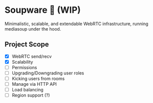 # Soupware 🍲 (WIP)

Minimalistic, scalable, and extendable WebRTC infrastructure, running mediasoup under the hood.

## Project Scope

- [x]  WebRTC send/recv
- [x]  Scalability
- [ ]  Permissions
- [ ]  Upgrading/Downgrading user roles
- [ ]  Kicking users from rooms
- [ ]  Manage via HTTP API
- [ ]  Load balancing
- [ ]  Region support (?)
